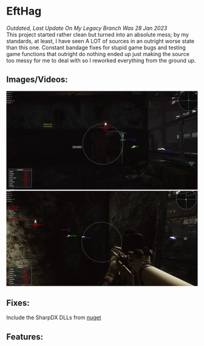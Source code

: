 # EftHag
*Outdated, Last Update On My Legacy Branch Was 28 Jan 2023*<br>
This project started rather clean but turned into an absolute mess; by my standards, at least, I have seen A LOT of sources in an outright worse state than this one. Constant bandage fixes for stupid game bugs and testing game functions that outright do nothing ended up just making the source too messy for me to deal with so I reworked everything from the ground up. 

## Images/Videos:
[![IMAGE ALT TEXT](./Images/1.png)](http://www.youtube.com/watch?v=YvNeO7pBnnE "Vid")
[![IMAGE ALT TEXT](./Images/2.png)](http://www.youtube.com/watch?v=ni7-LKzMNfg "Vid")
## Fixes:
Include the SharpDX DLLs from [nuget](https://www.nuget.org/packages?q=Tags%3A%22SharpDX%22)

## Features:
